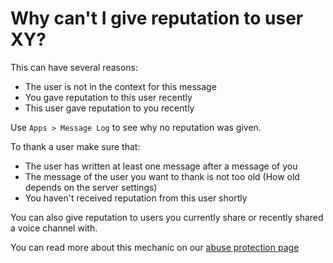 # Why can't I give reputation to user XY?

This can have several reasons:

- The user is not in the context for this message
- You gave reputation to this user recently
- This user gave reputation to you recently

Use `Apps > Message Log` to see why no reputation was given.

To thank a user make sure that:

- The user has written at least one message after a message of you
- The message of the user you want to thank is not too old (How old depends on the server settings)
- You haven't received reputation from this user shortly

You can also give reputation to users you currently share or recently shared a voice channel with.


You can read more about this mechanic on our [abuse protection page](<https://rainbowdashlabs.github.io/reputation-bot/abuse_protection/>)
